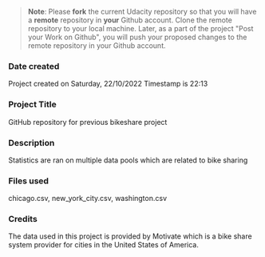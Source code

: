 >**Note**: Please **fork** the current Udacity repository so that you will have a **remote** repository in **your** Github account. Clone the remote repository to your local machine. Later, as a part of the project "Post your Work on Github", you will push your proposed changes to the remote repository in your Github account.

### Date created
Project created on Saturday, 22/10/2022
Timestamp is 22:13

### Project Title
GitHub repository for previous bikeshare project

### Description
Statistics are ran on multiple data pools which are related to bike sharing

### Files used
chicago.csv, new_york_city.csv, washington.csv

### Credits
The data used in this project is provided by Motivate which is 
a bike share system provider for cities in the United States of America.

